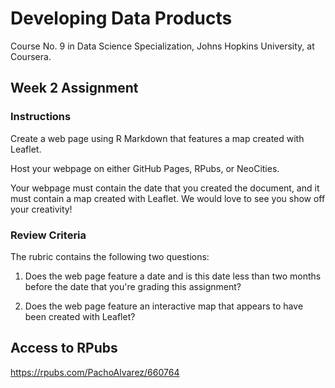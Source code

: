 # Developing Data Products
Course No. 9 in Data Science Specialization, Johns Hopkins University, at Coursera.

## Week 2 Assignment

### Instructions
 
Create a web page using R Markdown that features a map created with Leaflet.

Host your webpage on either GitHub Pages, RPubs, or NeoCities.

Your webpage must contain the date that you created the document, and it must contain a map created with Leaflet. We would love to see you show off your creativity!

### Review Criteria

The rubric contains the following two questions:

1. Does the web page feature a date and is this date less than two months before the date that you're grading this assignment?

2. Does the web page feature an interactive map that appears to have been created with Leaflet?

## Access to RPubs
https://rpubs.com/PachoAlvarez/660764